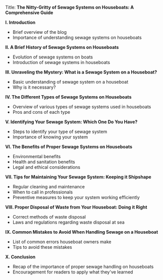 Title: **The Nitty-Gritty of Sewage Systems on Houseboats: A Comprehensive Guide**

**I. Introduction**

- Brief overview of the blog
- Importance of understanding sewage systems on houseboats

**II. A Brief History of Sewage Systems on Houseboats**

- Evolution of sewage systems on boats
- Introduction of sewage systems in houseboats

**III. Unraveling the Mystery: What is a Sewage System on a Houseboat?**

- Basic understanding of sewage system on a houseboat
- Why is it necessary?

**IV. The Different Types of Sewage Systems on Houseboats**

- Overview of various types of sewage systems used in houseboats
- Pros and cons of each type

**V. Identifying Your Sewage System: Which One Do You Have?**

- Steps to identify your type of sewage system
- Importance of knowing your system

**VI. The Benefits of Proper Sewage Systems on Houseboats**

- Environmental benefits
- Health and sanitation benefits
- Legal and ethical considerations

**VII. Tips for Maintaining Your Sewage System: Keeping it Shipshape**

- Regular cleaning and maintenance
- When to call in professionals
- Preventive measures to keep your system working efficiently

**VIII. Proper Disposal of Waste from Your Houseboat: Doing it Right**

- Correct methods of waste disposal
- Laws and regulations regarding waste disposal at sea

**IX. Common Mistakes to Avoid When Handling Sewage on a Houseboat**

- List of common errors houseboat owners make
- Tips to avoid these mistakes

**X. Conclusion**

- Recap of the importance of proper sewage handling on houseboats
- Encouragement for readers to apply what they've learned